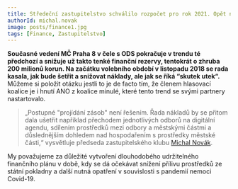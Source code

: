 ```yaml
---
title: Středeční zastupitelstvo schválilo rozpočet pro rok 2021. Opět není koncepční a postrádá hlubší myšlenku
authorId: michal.novak
image: posts/finance1.jpg
tags: [Finance, Zastupitelstvo]
---
```


**Současné vedení MČ Praha 8 v čele s ODS pokračuje v trendu té předchozí a snižuje už takto tenké finanční rezervy, tentokrát o zhruba 200 milionů korun. Na začátku volebního období v listopadu 2018 se rada kasala, jak bude šetřit a snižovat náklady, ale jak se říká “skutek utek“.** Můžeme si položit otázku jestli to je de facto tím, že členem hlasovací koalice je i hnutí ANO z koalice minulé, které tento trend se svými partnery nastartovalo.

> „Postupné "projídání zásob" není řešením. Řada nákladů by se přitom dala ušetřit například přechodem jednotlivých odborů na digitální agendu, sdílením prostředků mezi odbory a městskými částmi a důslednějším dohledem nad hospodařením s prostředky městské části,“ vysvětluje předseda zastupitelského klubu [Michal Novák](https://praha8.pirati.cz/lide/michal-novak.html).

My považujeme za důležité vytvoření dlouhodobého udržitelného finančního plánu v době, kdy se dá očekávat snížení přílivu prostředků ze státní pokladny a další nutná opatření v souvislosti s pandemií nemoci Covid-19. 
